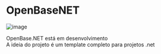 # OpenBaseNET
![image](https://github.com/britors/OpenBase.NET/assets/183213/df342606-c1b8-4d96-b041-ec6a5a1a60dc)


OpenBase.NET está em desenvolvimento <br/>
A ideia do projeto é um template completo para projetos .net
